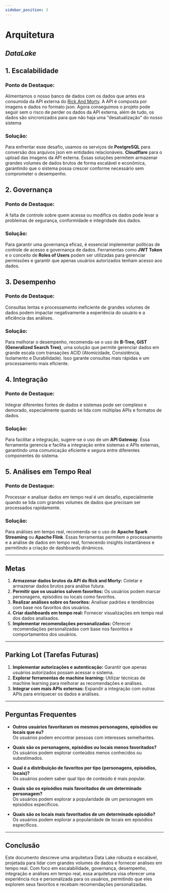 ```yaml
---
sidebar_position: 3
---
```

# Arquitetura

## _DataLake_ ##

## 1. Escalabilidade

### Ponto de Destaque:
Alimentamos o nosso banco de dados com os dados que antes era consumida da API externa do [Rick And Morty](https://rickandmortyapi.com/). A API é composta por imagens e dados no formato json. Agora conseguimos o projeto pode seguir sem o risco de perder os dados da API externa, além de tudo, os dados são sincronizados para que não haja uma "desatualização" do nosso sistema

### Solução:
Para enfrentar esse desafio, usamos os serviços de **PostgreSQL** para conversão dos arquivos json em entidades relacionáveis. **Cloudflare** para o upload das imagens da API externa. Essas soluções permitem armazenar grandes volumes de dados brutos de forma escalável e econômica, garantindo que o sistema possa crescer conforme necessário sem comprometer o desempenho.

## 2. Governança

### Ponto de Destaque:
A falta de controle sobre quem acessa ou modifica os dados pode levar a problemas de segurança, conformidade e integridade dos dados.

### Solução:
Para garantir uma governança eficaz, é essencial implementar políticas de controle de acesso e governança de dados. Ferramentas como **JWT Token** e o conceito de **Roles of Users** podem ser utilizadas para gerenciar permissões e garantir que apenas usuários autorizados tenham acesso aos dados.

## 3. Desempenho

### Ponto de Destaque:
Consultas lentas e processamento ineficiente de grandes volumes de dados podem impactar negativamente a experiência do usuário e a eficiência das análises.

### Solução:
Para melhorar o desempenho, recomenda-se o uso de **B-Tree, GiST (Generalized Search Tree)**, uma solução que permite gerenciar dados em grande escala com transações ACID (Atomicidade, Consistência, Isolamento e Durabilidade). Isso garante consultas mais rápidas e um processamento mais eficiente.

## 4. Integração

### Ponto de Destaque:
Integrar diferentes fontes de dados e sistemas pode ser complexo e demorado, especialmente quando se lida com múltiplas APIs e formatos de dados.

### Solução:
Para facilitar a integração, sugere-se o uso de um **API Gateway**. Essa ferramenta gerencia e facilita a integração entre sistemas e APIs externas, garantindo uma comunicação eficiente e segura entre diferentes componentes do sistema.

## 5. Análises em Tempo Real

### Ponto de Destaque:
Processar e analisar dados em tempo real é um desafio, especialmente quando se lida com grandes volumes de dados que precisam ser processados rapidamente.

### Solução:
Para análises em tempo real, recomenda-se o uso de **Apache Spark Streaming** ou **Apache Flink**. Essas ferramentas permitem o processamento e a análise de dados em tempo real, fornecendo insights instantâneos e permitindo a criação de dashboards dinâmicos.

---

## Metas

1. **Armazenar dados brutos da API do Rick and Morty:** Coletar e armazenar dados brutos para análise futura.
2. **Permitir que os usuários salvem favoritos:** Os usuários podem marcar personagens, episódios ou locais como favoritos.
3. **Realizar análises sobre os favoritos:** Analisar padrões e tendências com base nos favoritos dos usuários.
4. **Criar dashboards em tempo real:** Fornecer visualizações em tempo real dos dados analisados.
5. **Implementar recomendações personalizadas:** Oferecer recomendações personalizadas com base nos favoritos e comportamentos dos usuários.

---

## Parking Lot (Tarefas Futuras)

1. **Implementar autorizações e autenticação:** Garantir que apenas usuários autorizados possam acessar o sistema.
2. **Explorar ferramentas de machine learning:** Utilizar técnicas de machine learning para melhorar as recomendações e análises.
3. **Integrar com mais APIs externas:** Expandir a integração com outras APIs para enriquecer os dados e análises.

---

## Perguntas Frequentes

- **Outros usuários favoritaram os mesmos personagens, episódios ou locais que eu?**  
  Os usuários podem encontrar pessoas com interesses semelhantes.

- **Quais são os personagens, episódios ou locais menos favoritados?**  
  Os usuários podem explorar conteúdos menos conhecidos ou subestimados.

- **Qual é a distribuição de favoritos por tipo (personagens, episódios, locais)?**  
  Os usuários podem saber qual tipo de conteúdo é mais popular.

- **Quais são os episódios mais favoritados de um determinado personagem?**  
  Os usuários podem explorar a popularidade de um personagem em episódios específicos.

- **Quais são os locais mais favoritados de um determinado episódio?**  
  Os usuários podem explorar a popularidade de locais em episódios específicos.

---

## Conclusão

Este documento descreve uma arquitetura Data Lake robusta e escalável, projetada para lidar com grandes volumes de dados e fornecer análises em tempo real. Com foco em escalabilidade, governança, desempenho, integração e análises em tempo real, essa arquitetura visa oferecer uma experiência rica e personalizada para os usuários, permitindo que eles explorem seus favoritos e recebam recomendações personalizadas.